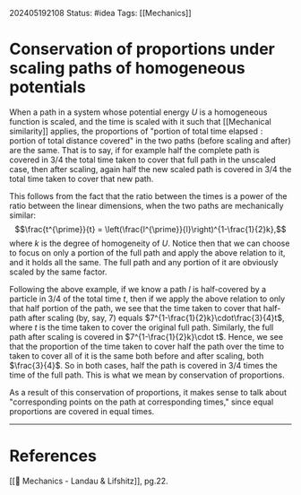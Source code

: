 202405192108
Status: #idea
Tags: [[Mechanics]]

# Conservation of proportions under scaling paths of homogeneous potentials

When a path in a system whose potential energy $U$ is a homogeneous function is scaled, and the time is scaled with it such that [[Mechanical similarity]] applies, the proportions of $\text{"portion of total time elapsed}:\text{portion of total distance covered"}$ in the two paths (before scaling and after) are the same. That is to say, if for example half the complete path is covered in 3/4 the total time taken to cover that full path in the unscaled case, then after scaling, again half the new scaled path is covered in 3/4 the total time taken to cover that new path.

This follows from the fact that the ratio between the times is a power of the ratio between the linear dimensions, when the two paths are mechanically similar:
$$\frac{t^{\prime}}{t} = \left(\frac{l^{\prime}}{l}\right)^{1-\frac{1}{2}k},$$
where $k$ is the degree of homogeneity of $U$. Notice then that we can choose to focus on only a portion of the full path and apply the above relation to it, and it holds all the same. The full path and any portion of it are obviously scaled by the same factor.

Following the above example, if we know a path $l$ is half-covered by a particle in 3/4 of the total time $t$, then if we apply the above relation to only that half portion of the path, we see that the time taken to cover that half-path after scaling (by, say, 7) equals $7^{1-\frac{1}{2}k}\cdot\frac{3}{4}t$, where $t$ is the time taken to cover the original full path. Similarly, the full path after scaling is covered in $7^{1-\frac{1}{2}k}\cdot t$. Hence, we see that the proportion of the time taken to cover half the path over the time to taken to cover all of it is the same both before and after scaling, both $\frac{3}{4}$. So in both cases, half the path is covered in 3/4 times the time of the full path. This is what we mean by conservation of proportions.

As a result of this conservation of proportions, it makes sense to talk about "corresponding points on the path at corresponding times," since equal proportions are covered in equal times. 

___
# References
[[📕 Mechanics - Landau & Lifshitz]], pg.22.